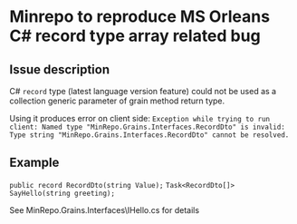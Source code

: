 # Minrepo to reproduce MS Orleans C# record type array related bug

## Issue description
C# `record` type (latest language version feature) could not be used as a collection generic parameter of grain method return type.

Using it produces error on client side: `Exception while trying to run client: Named type "MinRepo.Grains.Interfaces.RecordDto" is invalid: Type string "MinRepo.Grains.Interfaces.RecordDto" cannot be resolved.`

## Example
`public record RecordDto(string Value);`
`Task<RecordDto[]> SayHello(string greeting);`

See MinRepo.Grains.Interfaces\IHello.cs for details